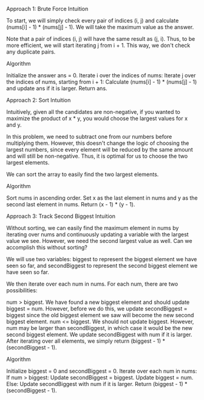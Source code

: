 Approach 1: Brute Force
Intuition

To start, we will simply check every pair of indices (i, j) and calculate (nums[i] - 1) * (nums[j] - 1). We will take the maximum value as the answer.

Note that a pair of indices (i, j) will have the same result as (j, i). Thus, to be more efficient, we will start iterating j from i + 1. This way, we don't check any duplicate pairs.

Algorithm

Initialize the answer ans = 0.
Iterate i over the indices of nums:
Iterate j over the indices of nums, starting from i + 1:
Calculate (nums[i] - 1) * (nums[j] - 1) and update ans if it is larger.
Return ans.


Approach 2: Sort
Intuition

Intuitively, given all the candidates are non-negative, if you wanted to maximize the product of x * y, you would choose the largest values for x and y.

In this problem, we need to subtract one from our numbers before multiplying them. However, this doesn't change the logic of choosing the largest numbers, since every element will be reduced by the same amount and will still be non-negative. Thus, it is optimal for us to choose the two largest elements.

We can sort the array to easily find the two largest elements.

Algorithm

Sort nums in ascending order.
Set x as the last element in nums and y as the second last element in nums.
Return (x - 1) * (y - 1).

Approach 3: Track Second Biggest
Intuition

Without sorting, we can easily find the maximum element in nums by iterating over nums and continuously updating a variable with the largest value we see. However, we need the second largest value as well. Can we accomplish this without sorting?

We will use two variables: biggest to represent the biggest element we have seen so far, and secondBiggest to represent the second biggest element we have seen so far.

We then iterate over each num in nums. For each num, there are two possibilities:

num > biggest. We have found a new biggest element and should update biggest = num. However, before we do this, we update secondBiggest = biggest since the old biggest element we saw will become the new second biggest element.
num <= biggest. We should not update biggest. However, num may be larger than secondBiggest, in which case it would be the new second biggest element. We update secondBiggest with num if it is larger.
After iterating over all elements, we simply return (biggest - 1) * (secondBiggest - 1).

Algorithm

Initialize biggest = 0 and secondBiggest = 0.
Iterate over each num in nums:
If num > biggest:
Update secondBiggest = biggest.
Update biggest = num.
Else:
Update secondBiggest with num if it is larger.
Return (biggest - 1) * (secondBiggest - 1).

